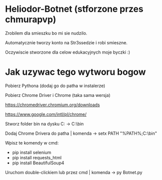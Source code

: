 # Heliodor-Botnet (stforzone przes chmurapvp)
Zrobilem dla smieszku bo mi sie nudzilo.

Automatycznie tworzy konto na Str3ssedzie i robi smieszne.

Oczywiscie stworzone dla celow edukacyjnych moje byczki :)

# Jak uzywac tego wytworu bogow
Pobierz Pythona (dodaj go do patha w instalerze)

Pobierz Chrome Driver i Chrome (taka sama wersja)

https://chromedriver.chromium.org/downloads

https://www.google.com/intl/pl/chrome/

Stworz folder bin na dysku C: -> C:\bin

Dodaj Chrome Drivera do patha | komenda -> setx PATH "%PATH%;C:\bin"

Wpisz te komendy w cmd:

- pip install selenium
- pip install requests_html
- pip install BeautifulSoup4

Uruchom double-clickiem lub przez cmd | komenda -> py Botnet.py
